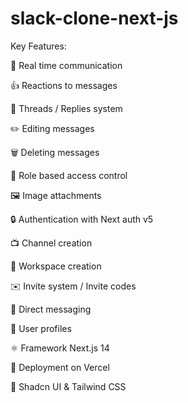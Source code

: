 # slack-clone-next-js

Key Features:

📡 Real time communication

👍 Reactions to messages

🧵 Threads / Replies system

✏️ Editing messages

🗑️ Deleting messages

🔐 Role based access control

🖼️ Image attachments

🔒 Authentication with Next auth v5

📺 Channel creation

🏢 Workspace creation

✉️ Invite system / Invite codes

💬 Direct messaging

👥 User profiles

⚛️ Framework Next.js 14

🚀 Deployment on Vercel

🎨 Shadcn UI & Tailwind CSS
